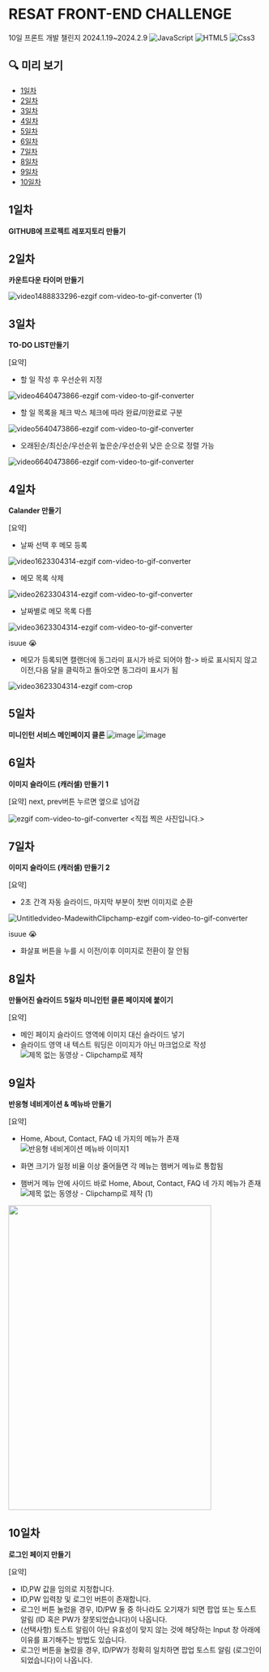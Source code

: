 # RESAT FRONT-END CHALLENGE

10일 프론트 개발 챌린지 2024.1.19~2024.2.9
 ![JavaScript](https://img.shields.io/badge/Javascript-F7DF1E?style=flat-square&logo=Javascript&logoColor=black)
 ![HTML5](https://img.shields.io/badge/HTML5-E34F26?style=flat-square&logo=HTML5&logoColor=white)
 ![Css3](https://img.shields.io/badge/CSS3-1572B6?style=flat-square&logo=CSS3&logoColor=white)

## 🔍 미리 보기
- [1일차](#1일차)
- [2일차](#2일차)
- [3일차](#3일차)
- [4일차](#4일차)
- [5일차](#5일차)
- [6일차](#6일차)
- [7일차](#7일차)
- [8일차](#8일차)
- [9일차](#9일차)
- [10일차](#10일차)

## 1일차
**GITHUB에 프로젝트 레포지토리 만들기**

## 2일차
**카운트다운 타이머 만들기**

![video1488833296-ezgif com-video-to-gif-converter (1)](https://github.com/SeungHuiHan/RESAT_Front/assets/98226400/1033d0d7-da9d-4b19-a0a2-184536c02e65)

## 3일차
**TO-DO LIST만들기**

[요약]
- 할 일 작성 후 우선순위 지정
  
 ![video4640473866-ezgif com-video-to-gif-converter](https://github.com/SeungHuiHan/RESAT_Front/assets/98226400/4c34b185-8ead-4088-91db-53b5917c6a32)

- 할 일 목록을 체크 박스 체크에 따라 완료/미완료로 구분
  
 ![video5640473866-ezgif com-video-to-gif-converter](https://github.com/SeungHuiHan/RESAT_Front/assets/98226400/4a731605-e533-424c-835f-137fe42a204e)

- 오래된순/최신순/우선순위 높은순/우선순위 낮은 순으로 정렬 가능
  
 ![video6640473866-ezgif com-video-to-gif-converter](https://github.com/SeungHuiHan/RESAT_Front/assets/98226400/44889135-75ba-4c2e-b4f6-f6b79e46d23e)


## 4일차
**Calander 만들기**

[요약]
- 날짜 선택 후 메모 등록

![video1623304314-ezgif com-video-to-gif-converter](https://github.com/SeungHuiHan/RESAT_Front/assets/98226400/b7e1b413-65f4-488c-80b1-88d920b1627d)

- 메모 목록 삭제

![video2623304314-ezgif com-video-to-gif-converter](https://github.com/SeungHuiHan/RESAT_Front/assets/98226400/adce124a-d688-45e6-bf01-582d59f6f79e)

-  날짜별로 메모 목록 다름

![video3623304314-ezgif com-video-to-gif-converter](https://github.com/SeungHuiHan/RESAT_Front/assets/98226400/413f9e9a-0b97-4a95-8210-a42adc21a347)

isuue :sob:

- 메모가 등록되면 캘랜더에 동그라미 표시가 바로 되어야 함-> 바로 표시되지 않고 이전,다음 달을 클릭하고 돌아오면 동그라미 표시가 됨

![video3623304314-ezgif com-crop](https://github.com/SeungHuiHan/RESAT_Front/assets/98226400/f2553bb1-60ee-4357-bf45-383f9ae86eef)

## 5일차

**미니인턴 서비스 메인페이지 클론**
![image](https://github.com/SeungHuiHan/RESAT_Front/assets/98226400/11ba4c00-ec88-42b8-9d17-0c08aad29bae)
![image](https://github.com/SeungHuiHan/RESAT_Front/assets/98226400/8681da85-b369-464d-9f02-a0e32dc8b968)



## 6일차
**이미지 슬라이드 (캐러셀) 만들기 1**

[요약] next, prev버튼 누르면 옆으로 넘어감

![ezgif com-video-to-gif-converter](https://github.com/SeungHuiHan/RESAT_Front/assets/98226400/8cc65bb0-16e6-4e99-a9bd-7f553ac1da3e)
<직접 찍은 사진입니다.>


## 7일차
**이미지 슬라이드 (캐러셀) 만들기 2**

[요약] 
- 2초 간격 자동 슬라이드, 마지막 부분이 첫번 이미지로 순환

![Untitledvideo-MadewithClipchamp-ezgif com-video-to-gif-converter](https://github.com/SeungHuiHan/RESAT_Front/assets/98226400/121bacda-d18a-45c9-95a5-790101adbb7b)

isuue :sob:
- 화살표 버튼을 누를 시 이전/이후 이미지로 전환이 잘 안됨
  
## 8일차
**만들어진 슬라이드 5일차 미니인턴 클론 페이지에 붙이기**

[요약]
- 메인 페이지 슬라이드 영역에 이미지 대신 슬라이드 넣기
- 슬라이드 영역 내 텍스트 워딩은 이미지가 아닌 마크업으로 작성
![제목 없는 동영상 - Clipchamp로 제작](https://github.com/SeungHuiHan/RESAT_Front/assets/98226400/d4e054dc-7e77-4de6-a8b7-0fb814d115db)


## 9일차
**반응형 네비게이션 & 메뉴바 만들기**

[요약]
-  Home, About, Contact, FAQ 네 가지의 메뉴가 존재
![반응형 네비게이션 메뉴바 이미지1](https://github.com/SeungHuiHan/RESAT_Front/assets/98226400/729f953f-cc3e-4e97-9aa3-12cdb9f186d0)

- 화면 크기가 일정 비율 이상 줄어들면 각 메뉴는 햄버거 메뉴로 통합됨
- 햄버거 메뉴 안에 사이드 바로 Home, About, Contact, FAQ 네 가지 메뉴가 존재
![제목 없는 동영상 - Clipchamp로 제작 (1)](https://github.com/SeungHuiHan/RESAT_Front/assets/98226400/0222bfc5-cd51-4615-b6d1-8aa90e1a68c3)
 <img src="[https://user-images.githubusercontent.com/51365114/119627750-716f3100-be47-11eb-8e83-686b23c2c161.png]"  width="400" height="600"/>

## 10일차
**로그인 페이지 만들기**

[요약]
- ID,PW 값을 임의로 지정합니다.
- ID,PW 입력창 및 로그인 버튼이 존재합니다.
- 로그인 버튼 눌렀을 경우, ID/PW 둘 중 하나라도 오기재가 되면 팝업 또는 토스트 알림 (ID 혹은 PW가 잘못되었습니다)이 나옵니다.
- (선택사항) 토스트 알림이 아닌 유효성이 맞지 않는 것에 해당하는 Input 창 아래에 이유를 표기해주는 방법도 있습니다.
- 로그인 버튼을 눌렀을 경우, ID/PW가 정확히 일치하면 팝업 토스트 알림 (로그인이 되었습니다)이 나옵니다.
